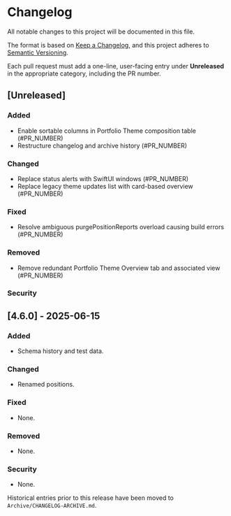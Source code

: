 # Changelog

All notable changes to this project will be documented in this file.

The format is based on [Keep a Changelog](https://keepachangelog.com/en/1.1.0/),
and this project adheres to [Semantic Versioning](https://semver.org/spec/v2.0.0.html).

Each pull request must add a one-line, user-facing entry under **Unreleased** in the appropriate category, including the PR number.

## [Unreleased]


### Added
- Enable sortable columns in Portfolio Theme composition table (#PR_NUMBER)
- Restructure changelog and archive history (#PR_NUMBER)

### Changed
- Replace status alerts with SwiftUI windows (#PR_NUMBER)
- Replace legacy theme updates list with card-based overview (#PR_NUMBER)

### Fixed

- Resolve ambiguous purgePositionReports overload causing build errors (#PR_NUMBER)

### Removed
- Remove redundant Portfolio Theme Overview tab and associated view (#PR_NUMBER)

### Security

## [4.6.0] - 2025-06-15

### Added
- Schema history and test data.

### Changed
- Renamed positions.

### Fixed
- None.

### Removed
- None.

### Security
- None.

Historical entries prior to this release have been moved to `Archive/CHANGELOG-ARCHIVE.md`.
